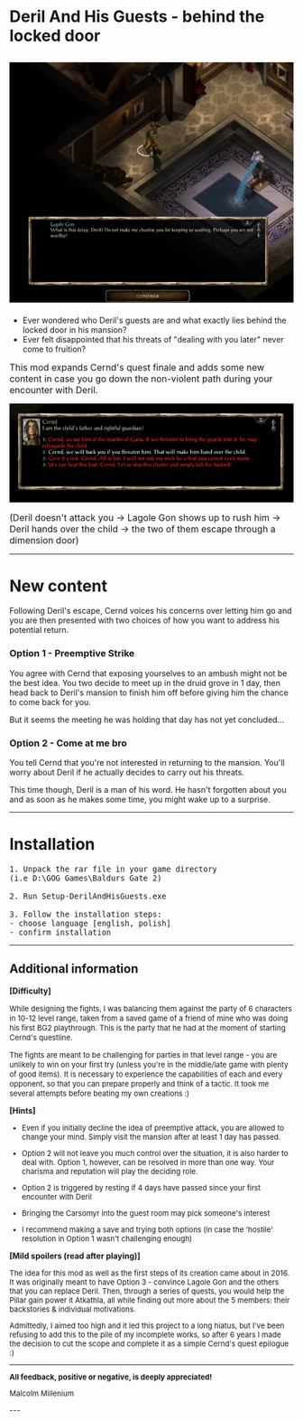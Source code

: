 # Deril And His Guests - behind the locked door
![Select this option](Pictures/2.PNG)
---

* Ever wondered who Deril's guests are and what exactly lies behind the locked door in his mansion?
* Ever felt disappointed that his threats of "dealing with you later" never come to fruition?

<font size=3>
This mod expands Cernd's quest finale and adds some new content in case you go down the non-violent path during your encounter 
with Deril.</font>

![Select this option](Pictures/1.PNG)

<font size=3>
(Deril doesn't attack you -> Lagole Gon shows up to rush him -> 
Deril hands over the child -> the two of them escape through a dimension door)
</font>

---
# New content

Following Deril's escape, Cernd voices his concerns over letting him go and you
are then presented with two choices of how you want to address his potential return.

### Option 1 - Preemptive Strike
You agree with Cernd that exposing yourselves to an ambush might not be the best idea.
You two decide to meet up in the druid grove in 1 day, then 
head back to Deril's mansion to finish him off before giving him the chance
to come back for you.

But it seems the meeting he was holding that day has not yet concluded...

### Option 2 - Come at me bro
You tell Cernd that you're not interested in returning to the mansion.
You'll worry about Deril if he actually decides to carry out his threats.

This time though, Deril is a man of his word. He hasn't forgotten about you
and as soon as he makes some time, you might wake up to a surprise.

---
# Installation
<font size=3>

    1. Unpack the rar file in your game directory
    (i.e D:\GOG Games\Baldurs Gate 2) 

    2. Run Setup-DerilAndHisGuests.exe
   
    3. Follow the installation steps:
    - choose language [english, polish]
    - confirm installation
</font>

---

## Additional information

**[Difficulty]**

<font size=2>
While designing the fights, I was balancing them against the party of 6 characters in 10-12 level range,
taken from a saved game of a friend of mine who was doing his first BG2 playthrough. This is the party that he
had at the moment of starting Cernd's questline.

The fights are meant to be challenging for parties in that level range - you are unlikely to win on 
your first try (unless you're in the middle/late game with plenty of good items). It is necessary to experience the capabilities of each and every opponent,
so that you can prepare properly and think of a tactic. It took me several attempts before 
beating my own creations :)
</font>

**[Hints]**

<font size=2>

* Even if you initially decline the idea of preemptive attack, you are allowed 
  to change your mind. Simply visit the mansion after at least 1 day has passed.
 
* Option 2 will not leave you much control over the situation, it is also 
   harder to deal with. Option 1, however, can be resolved
   in more than one way. Your charisma and reputation will play the deciding role.

* Option 2 is triggered by resting if 4 days have passed 
  since your first encounter with Deril

* Bringing the Carsomyr into the guest room may pick someone's interest

* I recommend making a save and trying both options (in case the 'hostile' 
   resolution in Option 1 wasn't challenging enough)
   
</font>

**[Mild spoilers (read after playing)]**

<font size=2>

The idea for this mod as well as the first steps of its creation came about
in 2016. It was originally meant to have Option 3 - convince Lagole Gon and 
the others that you can replace Deril. Then, through a series of quests, you
would help the Pillar gain power it Atkathla, all while finding out more about 
the 5 members: their backstories & individual motivations.

Admittedly, I aimed too high and it led this project to a long hiatus, but
I've been refusing to add this to the pile of my incomplete works, so after 6 years
I made the decision to cut the scope and complete it 
as a simple Cernd's quest epilogue :) 

---
**All feedback, positive or negative, is deeply appreciated!**


Malcolm Millenium

</font>
---
